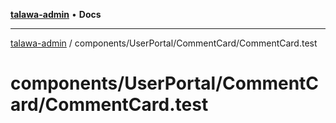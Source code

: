 [**talawa-admin**](../../../../README.md) • **Docs**

***

[talawa-admin](../../../../modules.md) / components/UserPortal/CommentCard/CommentCard.test

# components/UserPortal/CommentCard/CommentCard.test

